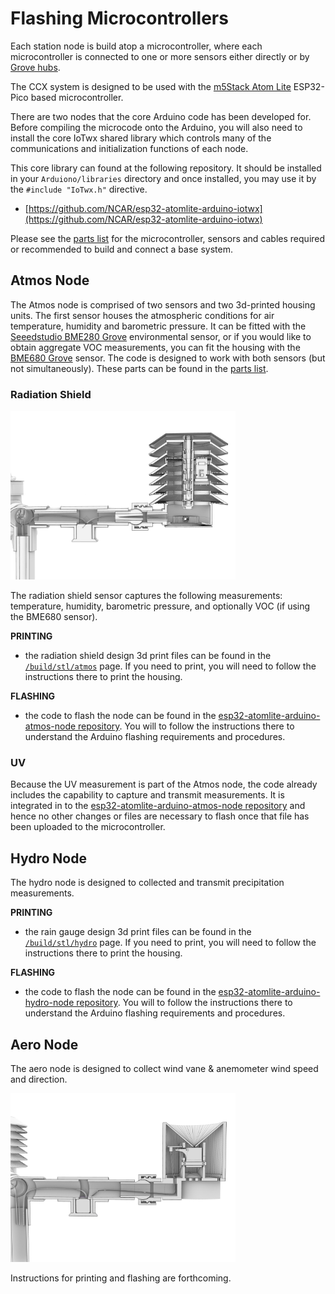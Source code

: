 # Flashing Microcontrollers


Each station node is build atop a microcontroller, where each
microcontroller is connected to one or more sensors either directly or
by [Grove hubs](https://www.seeedstudio.com/Grove-I2C-Hub.html). 

The CCX system is designed to be used with the [m5Stack Atom Lite](https://m5stack.com/collections/m5-core/products/atom-lite-esp32-development-kit)
ESP32-Pico based microcontroller.  

There are two nodes that the core Arduino code has been developed for.
Before compiling the microcode onto the Arduino, you will also need to
install the core IoTwx shared library which controls many of the
communications and initialization functions of each node.

This core library can found at the following repository. It should be
installed in your `Arduiono/libraries` directory and once installed, you
may use it by the `#include "IoTwx.h"` directive.


* [https://github.com/NCAR/esp32-atomlite-arduino-iotwx](https://github.com/NCAR/esp32-atomlite-arduino-iotwx)

Please see the
[parts list](https://drive.google.com/file/d/1Hnn0Ms2DzVQgRFmGBpLQ9W2NGEz2gopc/view?usp=sharing)
for the microcontroller, sensors and cables required or recommended to
build and connect a base system.


## Atmos Node 

The Atmos node is comprised of two sensors and two 3d-printed housing
units. The first sensor houses the atmospheric conditions for air
temperature, humidity and barometric pressure. It can be fitted with the
[Seeedstudio BME280 Grove](https://www.seeedstudio.com/Grove-BME280-Environmental-Sensor-Temperature-Humidity-Barometer.html)
environmental sensor, or if you would like to obtain aggregate VOC
measurements, you can fit the housing with the
[BME680 Grove](https://www.seeedstudio.com/Grove-Temperature-Humidity-Pressure-and-Gas-Sensor-for-Arduino-BME680.html)
sensor. The code is designed to work with both sensors (but not
simultaneously). These parts can be found in the
[parts list](https://drive.google.com/file/d/1Hnn0Ms2DzVQgRFmGBpLQ9W2NGEz2gopc/view?usp=sharing).


### Radiation Shield

<img width="360" alt="atmos node"
src="https://raw.githubusercontent.com/ClimateChangeXplorers/ClimateChangeXplorers.github.io/master/img/atmos-node.jpg"/>

The radiation shield sensor captures the following measurements:
temperature, humidity, barometric pressure, and optionally VOC (if using
the BME680 sensor).

**PRINTING**

* the radiation shield design 3d print files can be found in the
  [`/build/stl/atmos`](https://github.com/ClimateChangeXplorers/xplorer-manual/tree/master/build/stl/atmos) page. If you need to
  print, you will need to follow the instructions there to print the
  housing.

**FLASHING**

* the code to flash the node can be found in the
  [esp32-atomlite-arduino-atmos-node repository](https://github.com/NCAR/esp32-atomlite-arduino-atmos-node).
  You will to follow the instructions there to understand the Arduino
  flashing requirements and procedures.

### UV 

Because the UV measurement is part of the Atmos node, the code already
includes the capability to capture and transmit measurements. It is
integrated in to the
[esp32-atomlite-arduino-atmos-node repository](https://github.com/NCAR/esp32-atomlite-arduino-atmos-node)
and hence no other changes or files are necessary to flash once that
file has been uploaded to the microcontroller.


## Hydro Node
 
The hydro node is designed to collected and transmit precipitation
measurements.  

**PRINTING** 

* the rain gauge design 3d print files can be found in the
  [`/build/stl/hydro`](https://github.com/ClimateChangeXplorers/xplorer-manual/tree/master/build/stl/hydro)
  page. If you need to print, you will need to follow the instructions
  there to print the housing.

**FLASHING**

* the code to flash the node can be found in the
  [esp32-atomlite-arduino-hydro-node repository](https://github.com/NCAR/esp32-atomlite-arduino-hydro-node).
  You will to follow the instructions there to understand the Arduino
  flashing requirements and procedures.

## Aero Node

The aero node is designed to collect wind vane & anemometer wind speed
and direction.

<img width="360" alt="atmos node"
src="https://raw.githubusercontent.com/ClimateChangeXplorers/ClimateChangeXplorers.github.io/master/img/hydro-node.jpg"/>

Instructions for printing and flashing are forthcoming.
